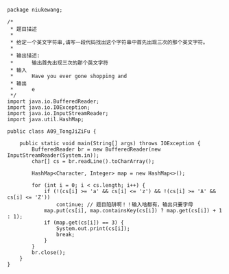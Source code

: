 	package niukewang;
	
	/*
	 * 题目描述
	 * 
	 * 给定一个英文字符串,请写一段代码找出这个字符串中首先出现三次的那个英文字符。
	 * 
	 * 输出描述:
	 * 		输出首先出现三次的那个英文字符
	 * 输入
	 * 		Have you ever gone shopping and
	 * 输出
	 * 		e
	 */
	import java.io.BufferedReader;
	import java.io.IOException;
	import java.io.InputStreamReader;
	import java.util.HashMap;
	
	public class A09_TongJiZiFu {
	
		public static void main(String[] args) throws IOException {
			BufferedReader br = new BufferedReader(new InputStreamReader(System.in));
			char[] cs = br.readLine().toCharArray();
	
			HashMap<Character, Integer> map = new HashMap<>();
	
			for (int i = 0; i < cs.length; i++) {
				if (!(cs[i] >= 'a' && cs[i] <= 'z') && !(cs[i] >= 'A' && cs[i] <= 'Z'))
					continue; // 题目陷阱啊！！输入啥都有，输出只要字母
				map.put(cs[i], map.containsKey(cs[i]) ? map.get(cs[i]) + 1 : 1);
				if (map.get(cs[i]) == 3) {
					System.out.print(cs[i]);
					break;
				}
			}
			br.close();
		}
	}
